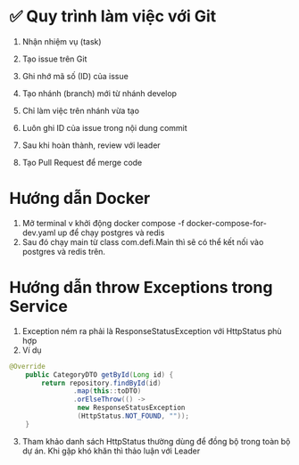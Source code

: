 # ✅ Quy trình làm việc với Git
1. Nhận nhiệm vụ (task)

2. Tạo issue trên Git

3. Ghi nhớ mã số (ID) của issue

4. Tạo nhánh (branch) mới từ nhánh develop

5. Chỉ làm việc trên nhánh vừa tạo

6. Luôn ghi ID của issue trong nội dung commit

7. Sau khi hoàn thành, review với leader

8. Tạo Pull Request để merge code

# Hướng dẫn Docker
1. Mở terminal v khởi động docker compose -f docker-compose-for-dev.yaml up để chạy postgres và redis
2. Sau đó chạy main từ class com.defi.Main thì sẽ có thể kết nối vào postgres và redis trên.

# Hướng dẫn throw Exceptions trong Service
1. Exception ném ra phải là ResponseStatusException với HttpStatus phù hợp
2. Ví dụ
``` java
@Override
    public CategoryDTO getById(Long id) {
        return repository.findById(id)
                .map(this::toDTO)
                .orElseThrow(() ->
                 new ResponseStatusException
                 (HttpStatus.NOT_FOUND, ""));
    }
```
3. Tham khảo danh sách HttpStatus thường dùng để đồng bộ trong toàn bộ dự án. Khi gặp khó khăn thì thảo luận với Leader